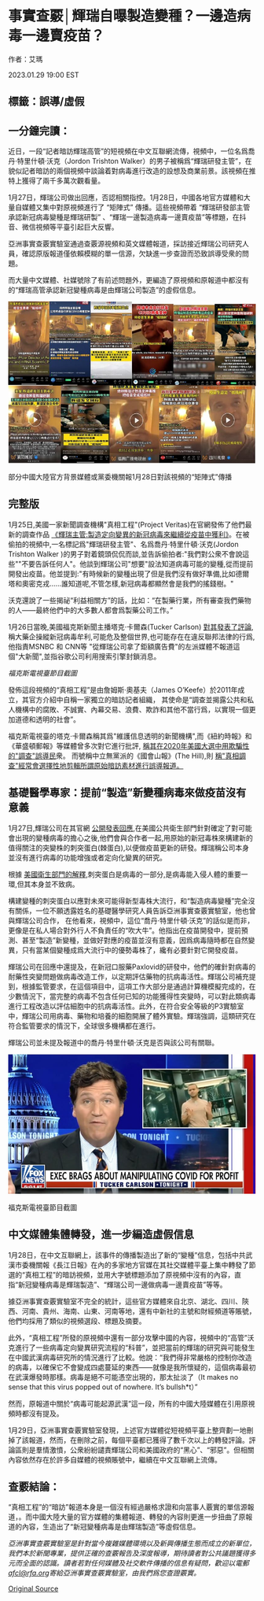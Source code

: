 # 事實查覈│輝瑞自曝製造變種？一邊造病毒一邊賣疫苗？

作者：艾瑪

2023.01.29 19:00 EST

## 標籤：誤導/虛假

## 一分鐘完讀：

近日，一段“記者暗訪輝瑞高管”的短視頻在中文互聯網流傳，視頻中，一位名爲喬丹·特里什頓·沃克（Jordon Trishton Walker）的男子被稱爲“輝瑞研發主管”，在貌似記者暗訪的兩個視頻中談論着對病毒進行改造的設想及商業前景。該視頻在推特上獲得了兩千多萬次觀看量。

1月27日，輝瑞公司做出回應，否認相關指控。1月28日，中國各地官方媒體和大量自媒體又集中對原視頻進行了 “矩陣式” 傳播。這些視頻帶着 “輝瑞研發部主管承認新冠病毒變種是輝瑞研製” 、“輝瑞一邊製造病毒一邊賣疫苗”等標題，在抖音、微信視頻等平臺引起巨大反響。

亞洲事實查覈實驗室通過查覈源視頻和英文媒體報道，採訪接近輝瑞公司研究人員，確認原版報道僅依賴模糊的單一信源，欠缺進一步查證而恐致誤導受衆的問題。

而大量中文媒體、社媒號除了有前述問題外，更編造了原視頻和原報道中都沒有的“輝瑞高管承認新冠變種病毒是由輝瑞公司製造”的虛假信息。

![部分中國大陸官方背景媒體或黨委機關報1月28日對該視頻的“矩陣式”傳播](images/KLREX5CLAVIMLQKT5ZBH7WNYNQ.jpg)

部分中國大陸官方背景媒體或黨委機關報1月28日對該視頻的“矩陣式”傳播

## 完整版

1月25日,美國一家新聞調查機構"真相工程"(Project Veritas)在官網發佈了他們最新的調查作品 [《輝瑞主管:製造定向變異的新冠病毒來繼續從疫苗中獲利》](https://www.projectveritas.com/news/pfizer-executive-mutate-covid-via-directed-evolution-for-company-to-continue/)。在被偷拍的視頻中,一名標記爲"輝瑞研發主管"、名爲喬丹·特里什頓·沃克(Jordon Trishton Walker )的男子對着鏡頭侃侃而談,並告訴偷拍者:"我們對公衆不會說這些""不要告訴任何人"。他談到輝瑞公司"想要"設法知道病毒可能的變種,從而提前開發出疫苗。他並提到:"有時候新的變種出現了但是我們沒有做好準備,比如德爾塔和奧密克戎……誰知道呢,不管怎樣,新冠病毒都顯然會是我們的搖錢樹。"

沃克還說了一些揭祕“利益相關方”的話，比如：“在製藥行業，所有審查我們藥物的人——最終他們中的大多數人都會爲製藥公司工作。”

1月26日當晚,美國福克斯新聞主播塔克·卡爾森(Tucker Carlson) [對其發表了評論](https://www.foxnews.com/opinion/tucker-carlson-you-really-want-understand-how-powerful-big-pharma-is-consider-this),稱大藥企操縱新冠病毒牟利,可能危及整個世界,也可能存在在違反聯邦法律的行爲,他指責MSNBC 和 CNN等 "從輝瑞公司拿了鉅額廣告費"的左派媒體不報道這個"大新聞",並指谷歌公司利用搜索引擎封鎖消息。

*福克斯電視臺節目截圖*

發佈這段視頻的“真相工程”是由詹姆斯·奧基夫（James O’Keefe）於2011年成立，其官方介紹中自稱一家獨立的暗訪記者組織， 其使命是“調查並揭露公共和私人機構中的腐敗、不誠實、內幕交易、浪費、欺詐和其他不當行爲，以實現一個更加道德和透明的社會”。

福克斯電視臺的塔克·卡爾森稱其爲"維護信息透明的新聞機構",而《紐約時報》和《華盛頓郵報》等媒體曾多次對它進行批評, [稱其在2020年美國大選中用欺騙性的"調查"誤導民](https://www.washingtonpost.com/politics/2021/12/15/project-veritas-fundraising-voter-fraud/)衆。 而號稱中立無黨派的《國會山報》(The Hill),則  [稱"真相調查"經常會選擇性地剪輯所謂原始暗訪素材進行誤導報道。](https://thehill.com/homenews/house/548349-matt-gaetz-makes-six-figure-ad-buy-targeting-cnn-amid-sex-trafficking-allegations/)

## 基礎醫學專家：提前“製造”新變種病毒來做疫苗沒有意義

1月27日,輝瑞公司在其官網 [公開發表回應](https://www.pfizer.com/news/announcements/pfizer-responds-research-claims),在美國公共衛生部門針對確定了對可能會出現的變種病毒的擔心之後,他們會與合作者一起,用原始的新冠毒株來構建新的值得關注的突變株的刺突蛋白(棘蛋白),以便做疫苗更新的研發。輝瑞稱公司本身並沒有進行病毒的功能增強或者定向化變異的研究。

根據 [美國衛生部門的解釋](https://coronavirus.ohio.gov/static/translations/covid-19-how-vaccines-work-cn.pdf),刺突蛋白是病毒的一部分,是病毒能入侵人體的重要一環,但其本身並不致病。

構建變種的刺突蛋白以應對未來可能得新型毒株大流行，和“製造病毒變種”完全沒有關係，一位不願透露姓名的基礎醫學研究人員告訴亞洲事實查覈實驗室，他也曾與輝瑞公司合作， 在他看來，視頻中，這位“喬丹·特里什頓·沃克”的話似是而非，更像是在私人場合對外行人不負責任的“吹大牛”。他指出在疫苗開發中，提前預測、甚至“製造”新變種，並做好對應的疫苗並沒有意義，因爲病毒隨時都在自然變異，只有當某個變種成爲大流行中的優勢毒株了，纔有必要針對它開發疫苗。

輝瑞公司在回應中還提及，在新冠口服藥Paxlovid的研發中，他們的確針對病毒的耐藥性突變問題做病毒改造工作，以定期評估藥物的抗病毒活性。輝瑞公司補充提到，根據監管要求，在這個項目中，這項工作大部分是通過計算機模擬完成的，在少數情況下，當完整的病毒不包含任何已知的功能獲得性突變時，可以對此類病毒進行工程改造以評估細胞中的抗病毒活性。此外，在符合安全等級的P3實驗室中，輝瑞公司用病毒、藥物和培養的細胞開展了體外實驗。輝瑞強調，這類研究在符合監管要求的情況下，全球很多機構都在進行。

輝瑞公司並未提及報道中的喬丹·特里什頓·沃克是否與該公司有關聯。

![福克斯電視臺節目截圖](images/AZNXC7QDMOE437PGBQYWKK4XIM.jpg)

福克斯電視臺節目截圖

## 中文媒體集體轉發，進一步編造虛假信息

1月28日，在中文互聯網上，該事件的傳播製造出了新的“變種”信息，包括中共武漢市委機關報《長江日報》在內的多家地方官媒在其社交媒體平臺上集中轉發了節選的“真相工程”的暗訪視頻，並用大字號標題添加了原視頻中沒有的內容，直指“新冠變種病毒是輝瑞製造”、“輝瑞公司一邊做病毒一邊賣疫苗”等等。

據亞洲事實查覈實驗室不完全的統計，這些官方媒體來自北京、湖北、四川、陝西、河南、貴州、海南、山東、河南等地，還有中新社的主號和財經頻道等賬號，他們均採用了類似的視頻選段、標題及摘要。

此外，“真相工程”所發的原視頻中還有一部分攻擊中國的內容，視頻中的“高管”沃克進行了一些病毒定向變異研究流程的“科普”，並把當前的輝瑞的研究與可能發生在中國武漢病毒研究所的情況進行了比較。他說：“我們得非常嚴格的控制你改造的病毒，以確保它不會變成四處蔓延的東西——就像是我所懷疑的，這個病毒最初在武漢爆發時那樣。病毒是絕不可能憑空出現的，那太扯淡了（It makes no sense that this virus popped out of nowhere. It’s bullsh\*t）”

然而，原報道中關於“病毒可能起源武漢”這一段，所有的中國大陸媒體在引用原視頻時都沒有提及。

1月29日，亞洲事實查覈實驗室發現，上述官方媒體從短視頻平臺上整齊劃一地刪掉了該報道，然而，在刪除之前，每個平臺都已獲得了數千次以上的轉發評論。評論區則是羣情激憤，公衆紛紛譴責輝瑞公司和美國政府的“黑心”、“邪惡”。但相關內容依然存在於許多自媒體的視頻賬號中，繼續在中文互聯網上流傳。

## 查覈結論：

“真相工程”的“暗訪”報道本身是一個沒有經過嚴格求證和向當事人覈實的單信源報道，。而中國大陸大量的官方媒體的集體報道、轉發的內容則更進一步扭曲了原報道的內容，生造出了“新冠變種病毒是由輝瑞製造”等虛假信息。

*亞洲事實查覈實驗室是針對當今複雜媒體環境以及新興傳播生態而成立的新單位，我們本於新聞專業，提供正確的查覈報告及深度報導，期待讀者對公共議題獲得多元而全面的認識。讀者若對任何媒體及社交軟件傳播的信息有疑問，歡迎以電郵  [afcl@rfa.org](http://%20afcl@rfa.org)寄給亞洲事實查覈實驗室，由我們爲您查證覈實。*



[Original Source](https://www.rfa.org/mandarin/shishi-hecha/hc-01292023185005.html)